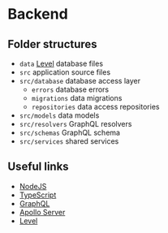# Backend

## Folder structures

- `data` [Level](https://github.com/Level/level) database files
- `src` application source files
- `src/database` database access layer
  - `errors` database errors
  - `migrations` data migrations
  - `repositories` data access repositories
- `src/models` data models
- `src/resolvers` GraphQL resolvers
- `src/schemas` GraphQL schema
- `src/services` shared services

## Useful links

- [NodeJS](https://nodejs.org/en/)
- [TypeScript](https://www.typescriptlang.org/)
- [GraphQL](https://graphql.org/)
- [Apollo Server](https://www.apollographql.com/docs/apollo-server/)
- [Level](https://github.com/Level/level)
